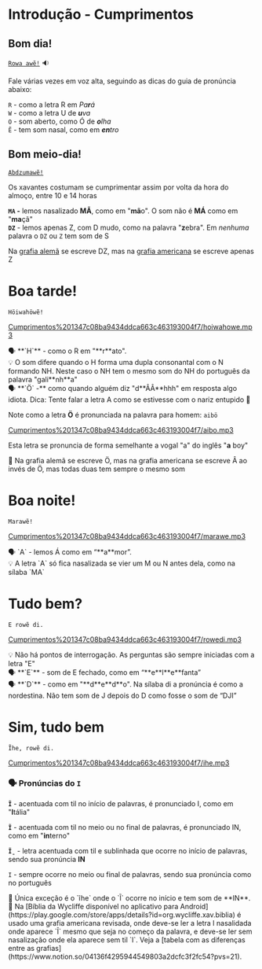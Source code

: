 # Introdução - Cumprimentos

## Bom dia!

[`Rowa awẽ!`](audios/rowa_awe.mp3) :sound:

Fale várias vezes em voz alta, seguindo as dicas do guia de pronúncia abaixo:

`R` - como a letra R em _Pa**r**á_  
`W` - como a letra U de _**u**va_  
`O` - som aberto, como Ó de _**o**lha_  
`Ẽ` - tem som nasal, como em _**en**tro_  

## Bom meio-dia!

[`Abdzumawẽ!`](audios/abdzu.mp3)

Os xavantes costumam se cumprimentar assim por volta da hora do almoço, entre 10 e 14 horas

**`MA` -** lemos nasalizado **MÃ**, como em "**mã**o". O som não é **MÁ** como em "**ma**çã"   
**`DZ`** - lemos apenas Z, com D mudo, como na palavra "**z**ebra". Em *nenhuma* palavra o `DZ` ou `Z` tem som de S

Na [grafia alemã](https://www.notion.so/04136f4295944549803a2dcfc3f2fc54?pvs=21) se escreve DZ, mas na [grafia americana](https://www.notion.so/04136f4295944549803a2dcfc3f2fc54?pvs=21) se escreve apenas Z


# Boa tarde!

`Höiwahöwẽ!`

[Cumprimentos%201347c08ba9434ddca663c463193004f7/hoiwahowe.mp3](Cumprimentos%201347c08ba9434ddca663c463193004f7/hoiwahowe.mp3)

<aside>
🗣️ **`H`** - como o R em "**r**ato".

</aside>

<aside>
💡 O som difere quando o H forma uma dupla consonantal com o N formando NH. Neste caso o NH tem o mesmo som do NH do português da palavra "gali**nh**a"

</aside>

<aside>
🗣️ **`Ö` -** como quando alguém diz "d**ÂÂ**hhh" em resposta algo idiota. Dica: Tente falar a letra A como se estivesse com o nariz entupido 🙂

</aside>

Note como a letra **Ö** é pronunciada na palavra para homem: `aibö`

[Cumprimentos%201347c08ba9434ddca663c463193004f7/aibo.mp3](Cumprimentos%201347c08ba9434ddca663c463193004f7/aibo.mp3)

Esta letra se pronuncia de forma semelhante a vogal "a" do inglês "**a** boy"

<aside>
🚧 Na grafia alemã se escreve Ö, mas na grafia americana se escreve Â ao invés de Ö, mas todas duas tem sempre o mesmo som

</aside>

# Boa noite!

`Marawẽ!`

[Cumprimentos%201347c08ba9434ddca663c463193004f7/marawe.mp3](Cumprimentos%201347c08ba9434ddca663c463193004f7/marawe.mp3)

<aside>
🗣️ `A` - lemos Á como em “**a**mor”.

</aside>

<aside>
💡 A letra `A` só fica nasalizada se vier um M ou N antes dela, como na sílaba `MA`

</aside>

# Tudo bem?

`E rowẽ di.` 

[Cumprimentos%201347c08ba9434ddca663c463193004f7/rowedi.mp3](Cumprimentos%201347c08ba9434ddca663c463193004f7/rowedi.mp3)

<aside>
💡 Não há pontos de interrogação. As perguntas são sempre iniciadas com a letra "E"

</aside>

<aside>
🗣️ **`E`** - som de E fechado, como em “**e**l**e**fanta”

</aside>

<aside>
🗣️ **`D`** - como em "**d**e**d**o". Na sílaba di a pronúncia é como a nordestina. Não tem som de J depois do D como fosse o som de “DJI”

</aside>

# Sim, tudo bem

`Ĩhe, rowẽ di.`

[Cumprimentos%201347c08ba9434ddca663c463193004f7/ihe.mp3](Cumprimentos%201347c08ba9434ddca663c463193004f7/ihe.mp3)

### 🗣️ Pronúncias do `I`

**`Ĩ`** - acentuada com til no início de palavras, é pronunciado I, como em "**I**tália"

**`Ĩ`** - acentuada com til no meio ou no final de palavras, é pronunciado IN, como em "**in**terno"

**`Ĩ̱`** - letra acentuada com til e sublinhada que ocorre no início de palavras, sendo sua pronúncia **IN**

`I` - sempre ocorre no meio ou final de palavras, sendo sua
pronúncia como no português

<aside>
📢 Única exceção é o `ĩhe` onde o `Ĩ` ocorre no início e tem som de **IN**.

</aside>

<aside>
🚧 Na [Bíblia da Wycliffe disponível no aplicativo para Android](https://play.google.com/store/apps/details?id=org.wycliffe.xav.biblia) é usado uma grafia americana revisada, onde deve-se ler a letra I nasalidada onde aparece `Ĩ` mesmo que seja no começo da palavra, e deve-se ler sem nasalização onde ela aparece sem til `I`. Veja a [tabela com as diferenças entre as grafias](https://www.notion.so/04136f4295944549803a2dcfc3f2fc54?pvs=21).

</aside>